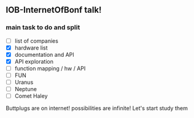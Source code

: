 
## IOB-InternetOfBonf talk!
### main task to do and split 

- [ ] list of companies 
- [x] hardware list 
- [x] documentation and API 
- [x] API exploration  
- [ ] function mapping / hw / API 
- [ ] FUN 
- [ ] Uranus
- [ ] Neptune
- [ ] Comet Haley

Buttplugs are on internet! possibilities are infinite! Let's start study them
